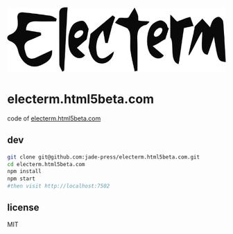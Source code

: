 
<h1 class="aligncenter">
    <a href="http://electerm.html5beta.com">
        <img src="https://github.com/electerm/electerm-resource/raw/master/static/images/electerm.png", alt="" />
    </a>
</h1>

# electerm.html5beta.com

code of [electerm.html5beta.com](http://electerm.html5beta.com)

## dev

```bash
git clone git@github.com:jade-press/electerm.html5beta.com.git
cd electerm.html5beta.com
npm install
npm start
#then visit http://localhost:7502
```

## license

MIT



